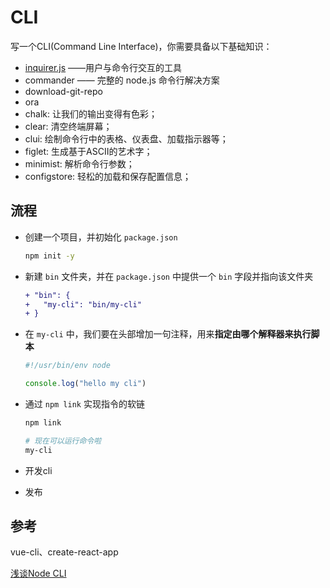 # CLI
写一个CLI(Command Line Interface)，你需要具备以下基础知识：
* [inquirer.js](https://blog.csdn.net/qq_26733915/article/details/80461257) ——用户与命令行交互的工具
* commander —— 完整的 node.js 命令行解决方案
* download-git-repo
* ora
* chalk: 让我们的输出变得有色彩；
* clear: 清空终端屏幕；
* clui: 绘制命令行中的表格、仪表盘、加载指示器等；
* figlet: 生成基于ASCII的艺术字；
* minimist: 解析命令行参数；
* configstore: 轻松的加载和保存配置信息；



## 流程

* 创建一个项目，并初始化 `package.json`

  ```bash
  npm init -y
  ```

* 新建 `bin` 文件夹，并在 `package.json` 中提供一个 `bin` 字段并指向该文件夹

  ```diff
  + "bin": {
  +   "my-cli": "bin/my-cli"
  + }
  ```

* 在 `my-cli` 中，我们要在头部增加一句注释，用来**指定由哪个解释器来执行脚本**

  ```js
  #!/usr/bin/env node
  
  console.log("hello my cli")
  ```

* 通过 `npm link` 实现指令的软链

  ```bash
  npm link
  
  # 现在可以运行命令啦
  my-cli
  ```

* 开发cli

* 发布



## 参考

vue-cli、create-react-app

[浅谈Node CLI](https://www.yuque.com/guoba7/mz70ea/vhsszg)











